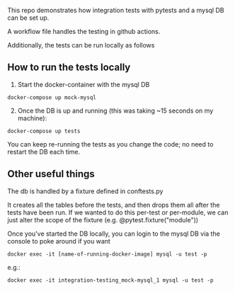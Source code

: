 This repo demonstrates how integration tests with pytests and a mysql DB can be set up.

A workflow file handles the testing in github actions.

Additionally, the tests can be run locally as follows


## How to run the tests locally

1. Start the docker-container with the mysql DB

`docker-compose up mock-mysql`

2. Once the DB is up and running (this was taking ~15 seconds on my machine):

`docker-compose up tests`

You can keep re-running the tests as you change the code; no need to restart the DB each time.

## Other useful things

The db is handled by a fixture defined in conftests.py

It creates all the tables before the tests, and then drops them all after the tests have been run. If we wanted to do this per-test or per-module, we can just alter the scope of the fixture (e.g. @pytest.fixture("module"))

Once you've started the DB locally, you can login to the mysql DB via the console to poke around if you want

`docker exec -it [name-of-running-docker-image] mysql -u test -p`

e.g.:

`docker exec -it integration-testing_mock-mysql_1 mysql -u test -p`


